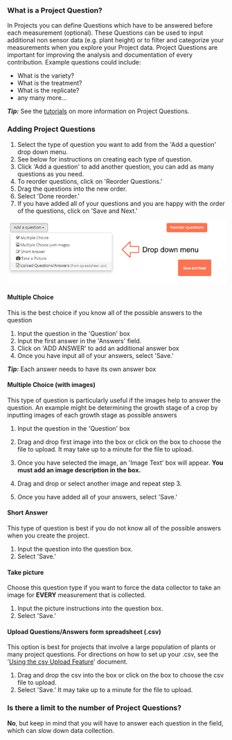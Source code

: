 ### What is a Project Question?

In Projects you can define Questions which have to be answered before each measurement (optional). These Questions can be used to input additional non sensor data (e.g. plant height) or to filter and categorize your measurements when you explore your Project data. Project Questions are important for improving the analysis and documentation of every contribution. Example questions could include:

- What is the variety?
- What is the treatment?
- What is the replicate?
- any many more...

***Tip:*** See the [tutorials](../tutorials/data_collection) on more information on Project Questions.

### Adding Project Questions

1. Select the type of question you want to add from the 'Add a question' drop down menu.
2. See below for instructions on creating each type of question.
3. Click 'Add a question' to add another question, you can add as many questions as you need.
4. To reorder questions, click on 'Reorder Questions.'
5. Drag the questions into the new order.
6. Select 'Done reorder.'
7. If you have added all of your questions and you are happy with the order of the questions, click on 'Save and Next.'

![Add a Question](../images/help/_projects_Add_a_Question.png)

#### Multiple Choice

This is the best choice if you know all of the possible answers to the question

1. Input the question in the 'Question' box
2. Input the first answer in the 'Answers' field.
3. Click on 'ADD ANSWER' to add an additional answer box
4. Once you have input all of your answers, select 'Save.'

***Tip:*** Each answer needs to have its own answer box

#### Multiple Choice (with images)

This type of question is particularly useful if the images help to answer the question. An example might be determining the growth stage of a crop by inputting images of each growth stage as possible answers

1. Input the question in the 'Question' box
2. Drag and drop first image into the box or click on the box to choose the file to upload. It may take up to a minute for the file to upload.

3. Once you have selected the image, an 'Image Text' box will appear. **You must add an image description in the box.**
4. Drag and drop or select another image and repeat step 3.
5. Once you have added all of your answers, select 'Save.'

#### Short Answer

This type of question is best if you do not know all of the possible answers when you create the project.

1. Input the question into the question box.
2. Select 'Save.'

#### Take picture

Choose this question type if you want to force the data collector to take an image for **EVERY** measurement that is collected.

1. Input the picture instructions into the question box.
2. Select 'Save.'

#### Upload Questions/Answers form spreadsheet (.csv)

This option is best for projects that involve a large population of plants or many project questions. For directions on how to set up your .csv, see the '[Using the csv Upload Feature](../tutorials/data_collection)' document.

1. Drag and drop the csv into the box or click on the box to choose the csv file to upload.
2. Select 'Save.' It may take up to a minute for the file to upload.

### Is there a limit to the number of Project Questions?

**No**, but keep in mind that you will have to answer each question in the field, which can slow down data collection.
